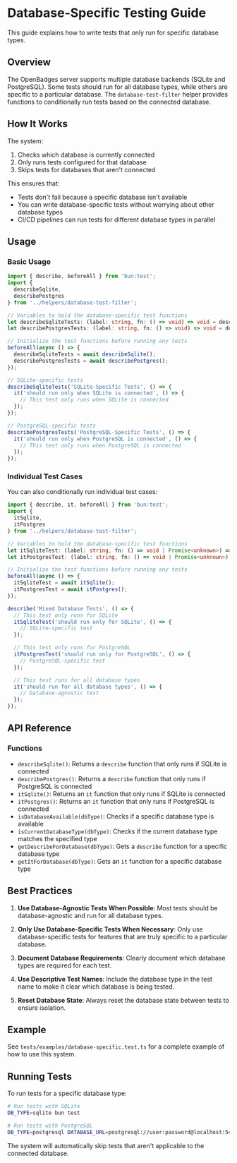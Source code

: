 # Database-Specific Testing Guide

This guide explains how to write tests that only run for specific database types.

## Overview

The OpenBadges server supports multiple database backends (SQLite and PostgreSQL). Some tests should run for all database types, while others are specific to a particular database. The `database-test-filter` helper provides functions to conditionally run tests based on the connected database.

## How It Works

The system:
1. Checks which database is currently connected
2. Only runs tests configured for that database
3. Skips tests for databases that aren't connected

This ensures that:
- Tests don't fail because a specific database isn't available
- You can write database-specific tests without worrying about other database types
- CI/CD pipelines can run tests for different database types in parallel

## Usage

### Basic Usage

```typescript
import { describe, beforeAll } from 'bun:test';
import {
  describeSqlite,
  describePostgres
} from '../helpers/database-test-filter';

// Variables to hold the database-specific test functions
let describeSqliteTests: (label: string, fn: () => void) => void = describe.skip;
let describePostgresTests: (label: string, fn: () => void) => void = describe.skip;

// Initialize the test functions before running any tests
beforeAll(async () => {
  describeSqliteTests = await describeSqlite();
  describePostgresTests = await describePostgres();
});

// SQLite-specific tests
describeSqliteTests('SQLite-Specific Tests', () => {
  it('should run only when SQLite is connected', () => {
    // This test only runs when SQLite is connected
  });
});

// PostgreSQL-specific tests
describePostgresTests('PostgreSQL-Specific Tests', () => {
  it('should run only when PostgreSQL is connected', () => {
    // This test only runs when PostgreSQL is connected
  });
});
```

### Individual Test Cases

You can also conditionally run individual test cases:

```typescript
import { describe, it, beforeAll } from 'bun:test';
import {
  itSqlite,
  itPostgres
} from '../helpers/database-test-filter';

// Variables to hold the database-specific test functions
let itSqliteTest: (label: string, fn: () => void | Promise<unknown>) => void = it.skip;
let itPostgresTest: (label: string, fn: () => void | Promise<unknown>) => void = it.skip;

// Initialize the test functions before running any tests
beforeAll(async () => {
  itSqliteTest = await itSqlite();
  itPostgresTest = await itPostgres();
});

describe('Mixed Database Tests', () => {
  // This test only runs for SQLite
  itSqliteTest('should run only for SQLite', () => {
    // SQLite-specific test
  });

  // This test only runs for PostgreSQL
  itPostgresTest('should run only for PostgreSQL', () => {
    // PostgreSQL-specific test
  });

  // This test runs for all database types
  it('should run for all database types', () => {
    // Database-agnostic test
  });
});
```

## API Reference

### Functions

- `describeSqlite()`: Returns a `describe` function that only runs if SQLite is connected
- `describePostgres()`: Returns a `describe` function that only runs if PostgreSQL is connected
- `itSqlite()`: Returns an `it` function that only runs if SQLite is connected
- `itPostgres()`: Returns an `it` function that only runs if PostgreSQL is connected
- `isDatabaseAvailable(dbType)`: Checks if a specific database type is available
- `isCurrentDatabaseType(dbType)`: Checks if the current database type matches the specified type
- `getDescribeForDatabase(dbType)`: Gets a `describe` function for a specific database type
- `getItForDatabase(dbType)`: Gets an `it` function for a specific database type

## Best Practices

1. **Use Database-Agnostic Tests When Possible**: Most tests should be database-agnostic and run for all database types.

2. **Only Use Database-Specific Tests When Necessary**: Only use database-specific tests for features that are truly specific to a particular database.

3. **Document Database Requirements**: Clearly document which database types are required for each test.

4. **Use Descriptive Test Names**: Include the database type in the test name to make it clear which database is being tested.

5. **Reset Database State**: Always reset the database state between tests to ensure isolation.

## Example

See `tests/examples/database-specific.test.ts` for a complete example of how to use this system.

## Running Tests

To run tests for a specific database type:

```bash
# Run tests with SQLite
DB_TYPE=sqlite bun test

# Run tests with PostgreSQL
DB_TYPE=postgresql DATABASE_URL=postgresql://user:password@localhost:5432/openbadges_test bun test
```

The system will automatically skip tests that aren't applicable to the connected database.
